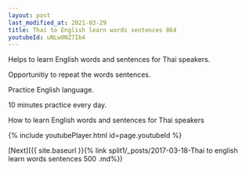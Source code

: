 ```yaml
---
layout: post
last_modified_at: 2021-03-29
title: Thai to English learn words sentences 864 
youtubeId: uNLw0NZ7Ib4
---
```

 
 
Helps to learn English words and sentences for Thai speakers.

Opportunitiy to repeat the words sentences. 

Practice English language. 
 
10 minutes practice every day. 
 
How to learn English words and sentences for Thai speakers 
 
{% include youtubePlayer.html id=page.youtubeId %}
 
 
[Next]({{ site.baseurl }}{% link  split1/_posts/2017-03-18-Thai to english learn words sentences 500 .md%})
 
